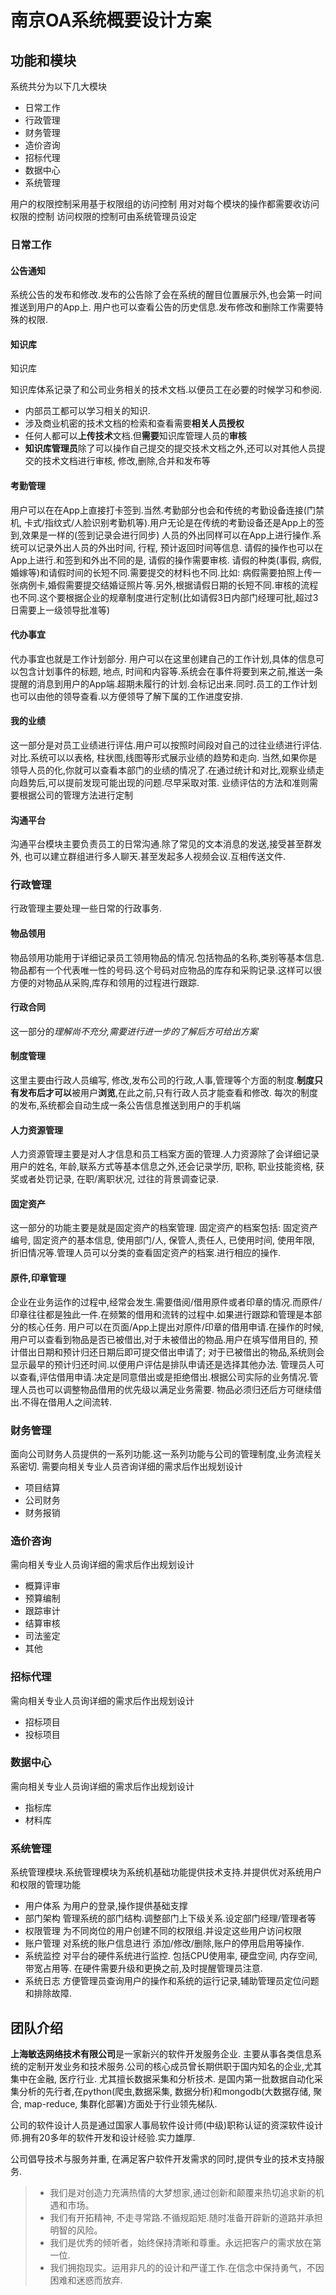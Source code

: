 
# 南京OA系统概要设计方案

## 功能和模块

系统共分为以下几大模块

* 日常工作
* 行政管理
* 财务管理
* 造价咨询
* 招标代理
* 数据中心
* 系统管理

用户的权限控制采用基于权限组的访问控制
用对对每个模块的操作都需要收访问权限的控制
访问权限的控制可由系统管理员设定

### 日常工作

#### 公告通知

系统公告的发布和修改.发布的公告除了会在系统的醒目位置展示外,也会第一时间推送到用户的App上. 用户也可以查看公告的历史信息.发布修改和删除工作需要特殊的权限.

#### 知识库

知识库

知识库体系记录了和公司业务相关的技术文档.以便员工在必要的时候学习和参阅.

* 内部员工都可以学习相关的知识.
* 涉及商业机密的技术文档的检索和查看需要**相关人员授权**
* 任何人都可以**上传技术**文档.但**需要**知识库管理人员的**审核**
* **知识库管理员**除了可以操作自己提交的提交技术文档之外,还可以对其他人员提交的技术文档进行审核, 修改,删除,合并和发布等

#### 考勤管理

用户可以在在App上直接打卡签到.当然.考勤部分也会和传统的考勤设备连接(门禁机, 卡式/指纹式/人脸识别考勤机等).用户无论是在传统的考勤设备还是App上的签到,效果是一样的(签到记录会进行同步)
人员的外出同样可以在App上进行操作.系统可以记录外出人员的外出时间, 行程, 预计返回时间等信息.
请假的操作也可以在App上进行.和签到和外出不同的是, 请假的操作需要审核. 请假的种类(事假, 病假, 婚嫁等)和请假时间的长短不同.需要提交的材料也不同.比如: 病假需要拍照上传一张病例卡,婚假需要提交结婚证照片等.另外,根据请假日期的长短不同.审核的流程也不同.这个要根据企业的规章制度进行定制(比如请假3日内部门经理可批,超过3日需要上一级领导批准等)

#### 代办事宜

代办事宜也就是工作计划部分.
用户可以在这里创建自己的工作计划,具体的信息可以包含计划事件的标题, 地点, 时间和内容等.系统会在事件将要到来之前,推送一条提醒的消息到用户的App端.超期未履行的计划.会标记出来.同时.员工的工作计划也可以由他的领导查看.以方便领导了解下属的工作进度安排.

#### 我的业绩

这一部分是对员工业绩进行评估.用户可以按照时间段对自己的过往业绩进行评估.对比.系统可以以表格, 柱状图,线图等形式展示业绩的趋势和走向.
当然,如果你是领导人员的化,你就可以查看本部门的业绩的情况了.在通过统计和对比,观察业绩走向趋势后,可以提前发现可能出现的问题.尽早采取对策.
业绩评估的方法和准则需要根据公司的管理方法进行定制

#### 沟通平台

沟通平台模块主要负责员工的日常沟通.除了常见的文本消息的发送,接受甚至群发外, 也可以建立群组进行多人聊天.甚至发起多人视频会议.互相传送文件.

### 行政管理

行政管理主要处理一些日常的行政事务.

#### 物品领用

物品领用功能用于详细记录员工领用物品的情况.包括物品的名称,类别等基本信息.物品都有一个代表唯一性的号码.这个号码对应物品的库存和采购记录.这样可以很方便的对物品从采购,库存和领用的过程进行跟踪.

#### 行政合同

这一部分的*理解尚不充分,需要进行进一步的了解后方可给出方案*

#### 制度管理

这里主要由行政人员编写, 修改,发布公司的行政,人事,管理等个方面的制度.**制度只有发布后才可以**被用户**浏览**,在此之前,只有行政人员才能查看和修改.
每次的制度的发布,系统都会自动生成一条公告信息推送到用户的手机端

#### 人力资源管理

人力资源管理主要是对人才信息和员工档案方面的管理.人力资源除了会详细记录用户的姓名, 年龄,联系方式等基本信息之外,还会记录学历, 职称, 职业技能资格, 获奖或者处罚记录, 在职/离职状况, 过往的背景调查记录.

#### 固定资产

这一部分的功能主要是就是固定资产的档案管理. 固定资产的档案包括: 固定资产编号, 固定资产的基本信息, 使用部门/人, 保管人,责任人, 已使用时间, 使用年限, 折旧情况等.管理人员可以分类的查看固定资产的档案.进行相应的操作.

#### 原件,印章管理

企业在业务运作的过程中,经常会发生.需要借阅/借用原件或者印章的情况.而原件/印章往往都是独此一件.在频繁的借用和流转的过程中.如果进行跟踪和管理是本部分的核心任务.
用户可以在页面/App上提出对原件/印章的借用申请.在操作的时候,用户可以查看到物品是否已被借出,对于未被借出的物品.用户在填写借用目的, 预计借出日期和预计归还日期后即可提交借出申请了;
对于已被借出的物品,系统则会显示最早的预计归还时间.以便用户评估是排队申请还是选择其他办法.
管理员人可以查看,评估借用申请.决定是同意借出或是拒绝借出.根据公司实际的业务情况.管理人员也可以调整物品借用的优先级以满足业务需要.
物品必须归还后方可继续借出.不得在借用人之间流转.

### 财务管理

面向公司财务人员提供的一系列功能.这一系列功能与公司的管理制度,业务流程关系密切. 需要向相关专业人员咨询详细的需求后作出规划设计

* 项目结算
* 公司财务
* 财务报销

### 造价咨询

需向相关专业人员询详细的需求后作出规划设计

* 概算评审
* 预算编制
* 跟踪审计
* 结算审核
* 司法鉴定
* 其他

### 招标代理

需向相关专业人员询详细的需求后作出规划设计

* 招标项目
* 投标项目

### 数据中心

需向相关专业人员询详细的需求后作出规划设计

* 指标库
* 材料库

### 系统管理

系统管理模块.系统管理模块为系统机基础功能提供技术支持.并提供优对系统用户和权限的管理功能

* 用户体系 为用户的登录,操作提供基础支撑
* 部门架构 管理系统的部门结构.调整部门上下级关系.设定部门经理/管理者等
* 权限管理 为不同岗位的用户创建不同的权限组.并设定这些用户访问权限
* 账户管理 对系统的账户信息进行 添加/修改/删除,账户的停用启用等操作.
* 系统监控 对平台的硬件系统进行监控. 包括CPU使用率, 硬盘空间, 内存空间,带宽占用等. 在硬件需要升级和更换之前,及时提醒管理员注意.
* 系统日志 方便管理员查询用户的操作和系统的运行记录,辅助管理员定位问题和排除故障.

## 团队介绍

**上海敏迭网络技术有限公司**是一家新兴的软件开发服务企业. 主要从事各类信息系统的定制开发业务和技术服务.公司的核心成员曾长期供职于国内知名的企业,尤其集中在金融, 医疗行业. 尤其擅长数据采集和分析技术. 是国内第一批数据自动化采集分析的先行者,在python(爬虫,数据采集, 数据分析)和mongodb(大数据存储, 聚合, map-reduce, 集群化部署)方面处于行业领先梯队.

公司的软件设计人员是通过国家人事局软件设计师(中级)职称认证的资深软件设计师.拥有20多年的软件开发和设计经验.实力雄厚.

公司倡导技术与服务并重, 在满足客户软件开发需求的同时,提供专业的技术支持服务.

> * 我们是对创造力充满热情的大梦想家,通过创新和颠覆来热切追求新的机遇和市场。
> * 我们有开拓精神, 不走寻常路.不循规蹈矩.随时准备开辟新的道路并承担明智的风险。
> * 我们是优秀的倾听者，始终保持清晰和尊重。永远把客户的需求放在第一位.
> * 我们拥抱现实。运用非凡的的设计和严谨工作.在信念中保持勇气，不因困难和迷惑而放弃.